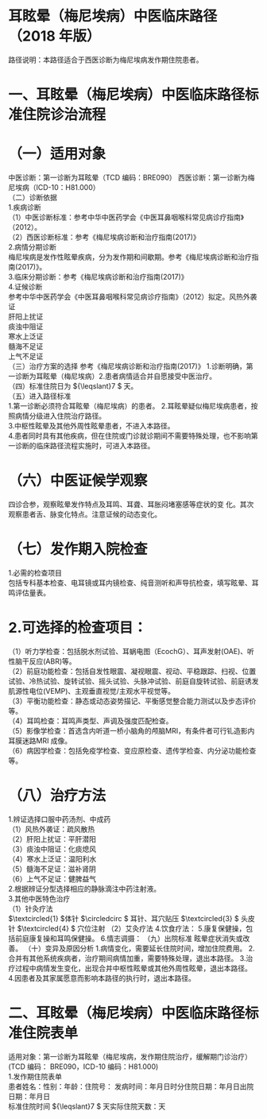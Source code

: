 # 耳眩晕（梅尼埃病）中医临床路径 （2018 年版）  
路径说明：本路径适合于西医诊断为梅尼埃病发作期住院患者。  
# 一、耳眩晕（梅尼埃病）中医临床路径标准住院诊治流程  
# （一）适用对象  
中医诊断：第一诊断为耳眩晕（TCD 编码：BRE090） 西医诊断：第一诊断为梅尼埃病（ICD-10：H81.000）  
（二）诊断依据  
1.疾病诊断  
（1）中医诊断标准：参考中华中医药学会《中医耳鼻咽喉科常见病诊疗指南》（2012）。  
（2）西医诊断标准：参考《梅尼埃病诊断和治疗指南(2017)》  
2.病情分期诊断  
梅尼埃病是发作性眩晕疾病，分为发作期和间歇期。参考《梅尼埃病诊断和治疗指南(2017)》。  
3.临床分期诊断：参考《梅尼埃病诊断和治疗指南(2017)》  
4.证候诊断  
参考中华中医药学会《中医耳鼻咽喉科常见病诊疗指南》（2012）拟定。风热外袭证  
肝阳上扰证  
痰浊中阻证  
寒水上泛证  
髓海不足证  
上气不足证  
（三）治疗方案的选择 参考《梅尼埃病诊断和治疗指南(2017)》 1.诊断明确，第一诊断为耳眩晕（梅尼埃病）2.患者病情适合并自愿接受中医治疗。  
（四）标准住院日为 ${\leqslant}7 $ 天。  
（五）进入路径标准  
1.第一诊断必须符合耳眩晕（梅尼埃病）的患者。 2.耳眩晕疑似梅尼埃病患者，按照病情分级进入住院治疗路径。  
3.中枢性眩晕及其他外周性眩晕患者，不进入本路径。  
4.患者同时具有其他疾病，但在住院或门诊就诊期间不需要特殊处理，也不影响第一诊断的临床路径流程实施时，可进入本路径。  
# （六）中医证候学观察  
四诊合参，观察眩晕发作特点及耳鸣、耳聋、耳胀闷堵塞感等症状的变 化。其次观察患者舌、脉变化特点。注意证候的动态变化。  
# （七）发作期入院检查  
1.必需的检查项目  
包括专科基本检查、电耳镜或耳内镜检查、纯音测听和声导抗检查，填写眩晕、耳鸣评估量表。  
# 2.可选择的检查项目：  
（1）听力学检查：包括脱水剂试验、耳蜗电图（EcochG）、耳声发射(OAE)、听性脑干反应(ABR)等。  
（2）前庭功能检查：包括自发性眼震、凝视眼震、视动、平稳跟踪、扫视、位置试验、冷热试验、旋转试验、摇头试验、头脉冲试验、前庭自旋转试验、前庭诱发肌源性电位(VEMP)、主观垂直视觉/主观水平视觉等。  
（3）平衡功能检查：静态或动态姿势描记、平衡感觉整合能力测试以及步态评价等。  
（4）耳鸣检查：耳鸣声类型、声调及强度匹配检查。  
（5）影像学检查：首选含内听道一桥小脑角的颅脑MRI，有条件者可行钆造影内耳膜迷路MRI 成像。  
（6）病因学检查：包括免疫学检查、变应原检查、遗传学检查、内分泌功能检查等。  
# （八）治疗方法  
1.辨证选择口服中药汤剂、中成药  
（1）风热外袭证：疏风散热  
（2）肝阳上扰证：平肝潜阳  
（3）痰浊中阻证：化痰熄风  
（4）寒水上泛证：温阳利水  
（5）髓海不足证：滋补肾阴  
（6）上气不足证：健脾益气  
2.根据辨证分型选择相应的静脉滴注中药注射液。  
3.其他中医特色治疗  
（1）针灸疗法  
$\textcircled{1} $体针 $\circledcirc $ 耳针、耳穴贴压  $\textcircled{3} $ 头皮针  $\textcircled{4} $ 穴位注射  （2）艾灸疗法 4.饮食疗法： 5.康复保健操，包括前庭康复操和耳鸣保健操。 6.情志调摄： （九）出院标准 眩晕症状消失或改善。 （十）变异及原因分析 1.病情变化，需要延长住院时间，增加住院费用。 2.合并有其他系统疾病者，治疗期间病情加重，需要特殊处理，退出本路径。 3.治疗过程中病情发生变化，出现合并中枢性眩晕或其他外周性眩晕，退出本路径。  
4.因患者及其家属愿意而影响本路径的执行时，退出本路径。  
# 二、耳眩晕（梅尼埃病）中医临床路径标准住院表单  
适用对象：第一诊断为耳眩晕（梅尼埃病，发作期住院治疗，缓解期门诊治疗）(TCD 编码： BRE090，ICD-10 编码：H81.000)  
1.发作期住院表单  
患者姓名：性别：年龄：住院号： 发病时间：年月日时分住院日期：年月日出院日期：年月日  
标准住院时间 ${\leqslant}7 $ 天实际住院天数：天  
